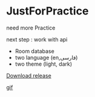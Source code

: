 # JustForPractice
need more Practice 

next step : work with api

- Room database
- two language (en,فارسی)
- two theme (light, dark)

[Download release](https://github.com/HumanSarkhosh/JustForPractice/raw/master/release.apk)

[gif](/screenGiF.gif)

